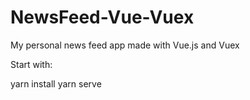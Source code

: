 # NewsFeed-Vue-Vuex
My personal news feed app made with Vue.js and Vuex


Start with:

yarn install
yarn serve
